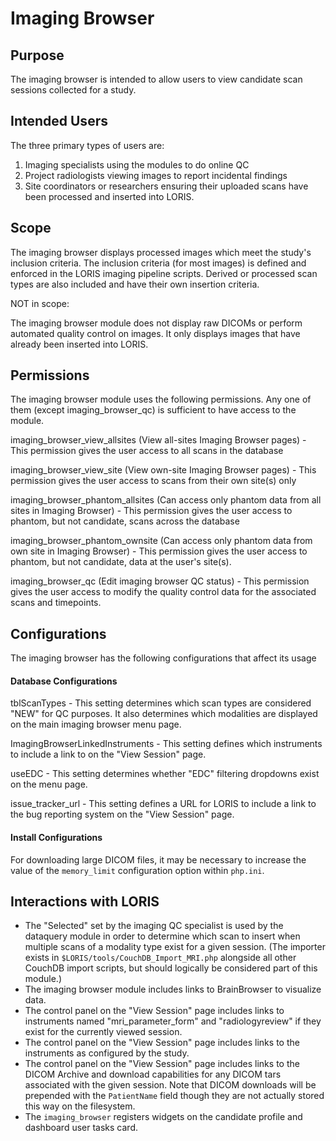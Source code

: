# Imaging Browser

## Purpose

The imaging browser is intended to allow users to view candidate
scan sessions collected for a study.

## Intended Users

The three primary types of users are:
1. Imaging specialists using the modules to do online QC
2. Project radiologists viewing images to report incidental findings
3. Site coordinators or researchers ensuring their uploaded scans have
   been processed and inserted into LORIS.

## Scope

The imaging browser displays processed images which meet the study's
inclusion criteria. The inclusion criteria (for most images) is defined
and enforced in the LORIS imaging pipeline scripts.  Derived or
processed scan types are also included and have their own insertion
criteria.

NOT in scope:

The imaging browser module does not display raw DICOMs or perform automated
quality control on images. It only displays images that have already been
inserted into LORIS.

## <a name="imaging_browser_perm_link"></a> Permissions

The imaging browser module uses the following permissions. Any one of them
(except imaging_browser_qc) is sufficient to have access to the module.

imaging_browser_view_allsites (View all-sites Imaging Browser pages)
    - This permission gives the user access to all scans in the database

imaging_browser_view_site (View own-site Imaging Browser pages)
    - This permission gives the user access to scans from their own site(s) only

imaging_browser_phantom_allsites (Can access only phantom data from all sites in Imaging Browser)
    - This permission gives the user access to phantom, but not candidate, scans
      across the database

imaging_browser_phantom_ownsite (Can access only phantom data from own site in Imaging Browser)
    - This permission gives the user access to phantom, but not candidate, data
      at the user's site(s).

imaging_browser_qc (Edit imaging browser QC status)
    - This permission gives the user access to modify the quality control data
      for the associated scans and timepoints.

## Configurations

The imaging browser has the following configurations that affect its usage

#### Database Configurations

tblScanTypes - This setting determines which scan types are considered "NEW" for
        QC purposes. It also determines which modalities are displayed on the
        main imaging browser menu page.

ImagingBrowserLinkedInstruments - This setting defines which instruments to 
        include a link to on the "View Session" page.

useEDC - This setting determines whether "EDC" filtering dropdowns exist
        on the menu page.

issue_tracker_url - This setting defines a URL for LORIS to include a link to the 
        bug reporting system on the "View Session" page.

#### Install Configurations

For downloading large DICOM files, it may be necessary to increase the
 value of the `memory_limit` configuration option within `php.ini`.

## Interactions with LORIS

- The "Selected" set by the imaging QC specialist is used by the dataquery
  module in order to determine which scan to insert when multiple scans of
  a modality type exist for a given session. (The importer exists in
  `$LORIS/tools/CouchDB_Import_MRI.php` alongside all other CouchDB
  import scripts, but should logically be considered part of this module.)
- The imaging browser module includes links to BrainBrowser to visualize data.
- The control panel on the "View Session" page includes links to instruments
  named "mri_parameter_form" and "radiologyreview" if they exist for the
  currently viewed session.
- The control panel on the "View Session" page includes links to the instruments
  as configured by the study.
- The control panel on the "View Session" page includes links to the DICOM Archive 
  and download capabilities for any DICOM tars associated with the given session.
  Note that DICOM downloads will be prepended with the `PatientName` field 
  though they are not actually stored this way on the filesystem.
- The `imaging_browser` registers widgets on the candidate profile and dashboard user
  tasks card.
